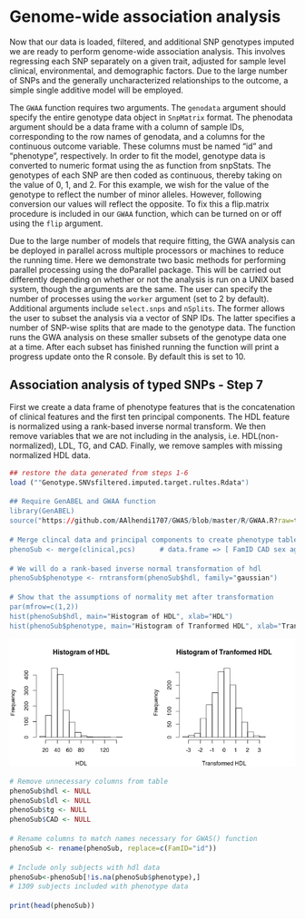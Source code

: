 # Genome-wide association analysis
Now that our data is loaded, filtered, and additional SNP genotypes imputed we are ready to perform genome-wide association analysis. This involves regressing each SNP separately on a given trait, adjusted for sample level clinical, environmental, and demographic factors. Due to the large number of SNPs and the generally uncharacterized relationships to the outcome, a simple single additive model will be employed.

The `GWAA` function requires two arguments. The `genodata` argument should specify the entire genotype data object in `SnpMatrix` format. The phenodata argument should be a data frame with a column of sample IDs, corresponding to the row names of genodata, and a columns for the continuous outcome variable. These columns must be named “id” and “phenotype”, respectively. In order to fit the model, genotype data is converted to numeric format using the as function from snpStats. The genotypes of each SNP are then coded as continuous, thereby taking on the value of 0, 1, and 2. For this example, we wish for the value of the genotype to reflect the number of minor alleles. However, following conversion our values will reflect the opposite. To fix this a flip.matrix procedure is included in our `GWAA` function, which can be turned on or off using the `flip` argument.

Due to the large number of models that require fitting, the GWA analysis can be deployed in parallel across multiple processors or machines to reduce the running time. Here we demonstrate two basic methods for performing parallel processing using the doParallel package. This will be carried out differently depending on whether or not the analysis is run on a UNIX based system, though the arguments are the same. The user can specify the number of processes using the `worker` argument (set to 2 by default). Additional arguments include `select.snps` and `nSplits`. The former allows the user to subset the analysis via a vector of SNP IDs. The latter specifies a number of SNP-wise splits that are made to the genotype data. The function runs the GWA analysis on these smaller subsets of the genotype data one at a time. After each subset has finished running the function will print a progress update onto the R console. By default this is set to 10.

## Association analysis of typed SNPs - Step 7
First we create a data frame of phenotype features that is the concatenation of clinical features and the first ten principal components. The HDL feature is normalized using a rank-based inverse normal transform. We then remove variables that we are not including in the analysis, i.e. HDL(non-normalized), LDL, TG, and CAD. Finally, we remove samples with missing normalized HDL data.

```r
## restore the data generated from steps 1-6
load (""Genotype.SNVsfiltered.imputed.target.rultes.Rdata")

## Require GenABEL and GWAA function
library(GenABEL)
source("https://github.com/AAlhendi1707/GWAS/blob/master/R/GWAA.R?raw=true")

# Merge clincal data and principal components to create phenotype table
phenoSub <- merge(clinical,pcs)      # data.frame => [ FamID CAD sex age hdl pc1 pc2 ... pc10 ]

# We will do a rank-based inverse normal transformation of hdl
phenoSub$phenotype <- rntransform(phenoSub$hdl, family="gaussian")

# Show that the assumptions of normality met after transformation
par(mfrow=c(1,2))
hist(phenoSub$hdl, main="Histogram of HDL", xlab="HDL")
hist(phenoSub$phenotype, main="Histogram of Tranformed HDL", xlab="Transformed HDL")
```
<img src="imgs/HDL-transformation.png">

```r
# Remove unnecessary columns from table
phenoSub$hdl <- NULL
phenoSub$ldl <- NULL
phenoSub$tg <- NULL
phenoSub$CAD <- NULL

# Rename columns to match names necessary for GWAS() function
phenoSub <- rename(phenoSub, replace=c(FamID="id"))

# Include only subjects with hdl data
phenoSub<-phenoSub[!is.na(phenoSub$phenotype),]
# 1309 subjects included with phenotype data

print(head(phenoSub))
```

